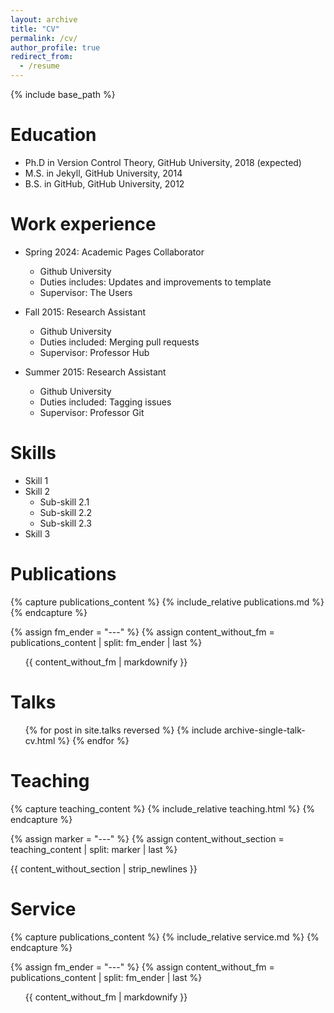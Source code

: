 ```yaml
---
layout: archive
title: "CV"
permalink: /cv/
author_profile: true
redirect_from:
  - /resume
---
```


{% include base_path %}

Education
======
* Ph.D in Version Control Theory, GitHub University, 2018 (expected)
* M.S. in Jekyll, GitHub University, 2014
* B.S. in GitHub, GitHub University, 2012

Work experience
======
* Spring 2024: Academic Pages Collaborator
  * Github University
  * Duties includes: Updates and improvements to template
  * Supervisor: The Users

* Fall 2015: Research Assistant
  * Github University
  * Duties included: Merging pull requests
  * Supervisor: Professor Hub

* Summer 2015: Research Assistant
  * Github University
  * Duties included: Tagging issues
  * Supervisor: Professor Git
  
Skills
======
* Skill 1
* Skill 2
  * Sub-skill 2.1
  * Sub-skill 2.2
  * Sub-skill 2.3
* Skill 3

Publications
======
{% capture publications_content %}
  {% include_relative publications.md %}
{% endcapture %}

{% assign fm_ender = "---" %}
{% assign content_without_fm = publications_content | split: fm_ender | last %}

<ul>
  {{ content_without_fm | markdownify }}
</ul>



Talks
======
  <ul>{% for post in site.talks reversed %}
    {% include archive-single-talk-cv.html  %}
  {% endfor %}</ul>
  
Teaching
======

{% capture teaching_content %}
  {% include_relative teaching.html %}
{% endcapture %}

{% assign marker = "---" %} 
{% assign content_without_section = teaching_content | split: marker | last %}

<div>
  {{ content_without_section | strip_newlines }}
</div>

  
Service
======
{% capture publications_content %}
  {% include_relative service.md %}
{% endcapture %}

{% assign fm_ender = "---" %}
{% assign content_without_fm = publications_content | split: fm_ender | last %}

<ul>
  {{ content_without_fm | markdownify }}
</ul>
